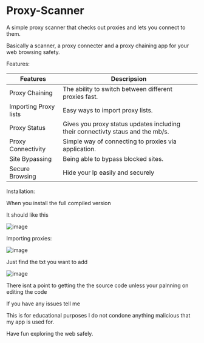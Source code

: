 # Proxy-Scanner
A simple proxy scanner that checks out proxies and lets you connect to them.

Basically a scanner, a proxy connecter and a proxy chaining app for your web browsing safety.

Features:

| Features| Descripsion |
| --- | --- |
| Proxy Chaining| The ability to switch between different proxies fast. |
| Importing Proxy lists| Easy ways to import proxy lists. |
|Proxy Status| Gives you proxy status updates including their connectivty staus and the mb/s. |
|Proxy Connectivity| Simple way of connecting to proxies via application. |
|Site Bypassing| Being able to bypass blocked sites. |
|Secure Browsing| Hide your Ip easily and securely|

Installation:

When you install the full compiled version

It should like this

![image](https://github.com/user-attachments/assets/808bf511-0cc3-4f97-bad7-79ab87462e12)

Importing proxies:

![image](https://github.com/user-attachments/assets/f591a9df-1c54-48a3-a057-338d48ea6881)

Just find the txt you want to add

![image](https://github.com/user-attachments/assets/c803079c-5fd2-4b98-9990-d16448e80314)

There isnt a point to getting the the source code unless your palnning on editing the code

If you have any issues tell me 

This is for educational purposes I do not condone anything malicious that my app is used for.

Have fun exploring the web safely.
